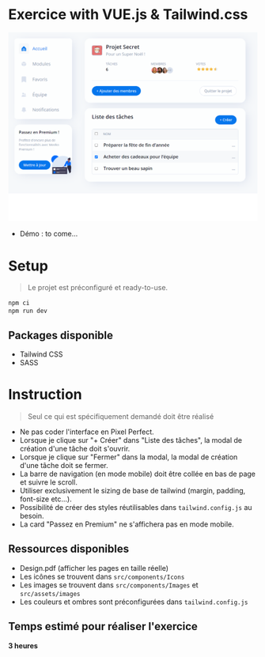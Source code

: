 # Exercice with VUE.js & Tailwind.css

![Demo screen](https://github.com/molokoloco/vues-tailwind-test/blob/main/PREVIEW.png?raw=true "Demo in progress")

* Démo : to come...

# Setup

> Le projet est préconfiguré et ready-to-use.

```shell
npm ci
npm run dev
```

## Packages disponible

- Tailwind CSS
- SASS

# Instruction

> Seul ce qui est spécifiquement demandé doit être réalisé

- Ne pas coder l'interface en Pixel Perfect.
- Lorsque je clique sur "+ Créer" dans "Liste des tâches", la modal de création d'une tâche doit s'ouvrir.
- Lorsque je clique sur "Fermer" dans la modal, la modal de création d'une tâche doit se fermer.
- La barre de navigation (en mode mobile) doit être collée en bas de page et suivre le scroll.
- Utiliser exclusivement le sizing de base de tailwind (margin, padding, font-size etc...).
- Possibilité de créer des styles réutilisables dans `tailwind.config.js` au besoin.
- La card "Passez en Premium" ne s'affichera pas en mode mobile.

## Ressources disponibles

- Design.pdf (afficher les pages en taille réelle)
- Les icônes se trouvent dans `src/components/Icons`
- Les images se trouvent dans `src/components/Images` et `src/assets/images`
- Les couleurs et ombres sont préconfigurées dans `tailwind.config.js`

## Temps estimé pour réaliser l'exercice

**3 heures**


